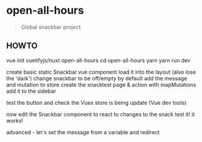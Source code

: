 # open-all-hours

> Global snackbar project

## HOWTO

vue init vuetifyjs/nuxt open-all-hours
cd open-all-hours
yarn
yarn run dev

create basic static Snackbar.vue component
load it into the layout (also lose the 'dark')
change snackbar to be off/empty by default
add the message and mutation to store
create the snacktest page & action with mapMutations
add it to the sidebar

test the button and check the Vuex store is being update (Vue dev tools)

now edit the Snackbar component to react to changes to the snack
test it! it works!

advanced - let's set the message from a variable and redirect
